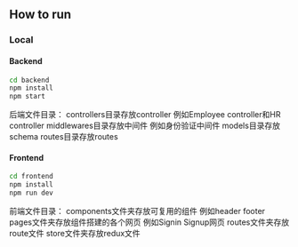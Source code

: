 ## How to run

### Local

#### Backend

```bash
cd backend
npm install
npm start
```

后端文件目录：
controllers目录存放controller 例如Employee controller和HR controller
middlewares目录存放中间件 例如身份验证中间件
models目录存放schema
routes目录存放routes


#### Frontend


```bash
cd frontend
npm install
npm run dev
```

前端文件目录：
components文件夹存放可复用的组件 例如header footer
pages文件夹存放组件搭建的各个网页 例如Signin Signup网页
routes文件夹存放route文件
store文件夹存放redux文件
